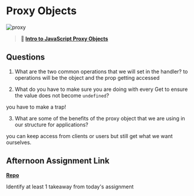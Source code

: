 # Proxy Objects

![proxy](https://bcw.blob.core.windows.net/public/img/journals/5120113092091727)

> **📖 [Intro to JavaScript Proxy Objects](https://codeworksacademy.com/fs-student-guide/resources/wk3/03-Proxies)**

## Questions

1. What are the two common operations that we will set in the handler?
to operations will be the object and the prop getting accessed

2. What do you have to make sure you are doing with every Get to ensure the value does not become `undefined`?

 you have to make a trap!

3. What are some of the benefits of the proxy object that we are using in our structure for applications?

 you can keep access from clients or users but still get what we want ourselves.



## Afternoon Assignment Link

**[Repo](https://github.com/TyHafen/late-winter22-gregslist-mvc.git)**

Identify at least 1 takeaway from today's assignment
